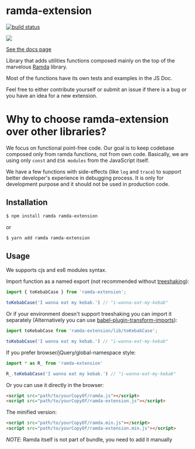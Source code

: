 # ramda-extension

[![build status](https://img.shields.io/travis/tommmyy/ramda-extension/master.svg?style=flat-square)](https://travis-ci.org/tommmyy/ramda-extension)

<p>
	<img src="/ramda_banner.gif" />
</p>

[See the docs page](https://ramda-extension.firebaseapp.com)

Library that adds utilities functions composed mainly on the top of the marvelous [Ramda](http://ramdajs.com) library.

Most of the functions have its own tests and examples in the JS Doc.

Feel free to either contribute yourself or submit an issue if there is a bug or you have an idea for a new extension.

# Why to choose ramda-extension over other libraries?

We focus on functional point-free code. Our goal is to keep codebase composed only from ramda functions, not from own code. Basically, we are using only `const` and `ES6 modules` from the JavaScript itself.

We have a few functions with side-effects (like `log` and `trace`) to support better developer's experience in debugging process. It is only for development purpose and it should not be used in production code.

## Installation

```bash
$ npm install ramda ramda-extension
```

or

```bash
$ yarn add ramda ramda-extension
```

## Usage

We supports cjs and es6 modules syntax.

Import function as a named export (not recommended without [treeshaking](https://webpack.js.org/guides/tree-shaking/)):

```js
import { toKebabCase } from 'ramda-extension';

toKebabCase('I wanna eat my kebab.') // "i-wanna-eat-my-kebab"
```
Or if your environment doesn't support treeshaking you can import it separately (Alternatively you can use [babel-plugin-transform-imports](https://www.npmjs.com/package/babel-plugin-transform-imports)):

```js
import toKebabCase from 'ramda-extension/lib/toKebabCase';

toKebabCase('I wanna eat my kebab.') // "i-wanna-eat-my-kebab"
```

If you prefer browser/jQuery/global-namespace style:

```js
import * as R_ from 'ramda-extension'

R_.toKebabCase('I wanna eat my kebab.') // "i-wanna-eat-my-kebab"
```

Or you can use it directly in the browser:

```html
<script src="path/to/yourCopyOf/ramda.js"></script>
<script src="path/to/yourCopyOf/ramda-extension.js"></script>
```

The minified version:

```html
<script src="path/to/yourCopyOf/ramda.min.js"></script>
<script src="path/to/yourCopyOf/ramda-extension.min.js"></script>
```

_NOTE_: Ramda itself is not part of bundle, you need to add it manually
